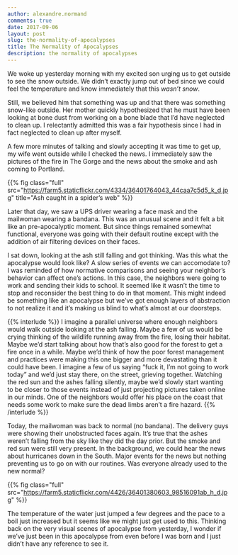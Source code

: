 ```yaml
---
author: alexandre.normand
comments: true
date: 2017-09-06
layout: post
slug: the-normality-of-apocalypses
title: The Normality of Apocalypses
description: the normality of apocalypses
---
```


We woke up yesterday morning with my excited son urging us to get outside to see the snow outside. We didn’t exactly jump out of bed since we could feel the temperature and know immediately that this _wasn’t snow_. 

Still, we believed him that something was up and that there was something snow-like outside. Her mother quickly hypothesized that he must have been looking at bone dust from working on a bone blade that I’d have neglected to clean up. I relectantly admitted this was a fair hypothesis since I had in fact neglected to clean up after myself. 

A few more minutes of talking and slowly accepting it was time to get up, my wife went outside while I checked the news. I immediately saw the pictures of the fire in The Gorge and the news about the smoke and ash coming to Portland. 

{{% fig class="full" src="https://farm5.staticflickr.com/4334/36401764043_44caa7c5d5_k_d.jpg" title="Ash caught in a spider’s web" %}}

Later that day, we saw a UPS driver wearing a face mask and the mailwoman wearing a bandana. This was an unusual scene and it felt a bit like an pre-apocalyptic moment. But since things remained somewhat functional, everyone was going with their default routine except with the addition of air filtering devices on their faces. 

I sat down, looking at the ash still falling and got thinking. Was this what the apocalypse would look like? A slow series of events we can accomodate to? I was reminded of how normative comparisons and seeing your neighbor’s behavior can affect one’s actions. In this case, the neighbors were going to work and sending their kids to school. It seemed like it wasn’t the time to stop and reconsider the best thing to do in that moment. This might indeed be something like an apocalypse but we’ve got enough layers of abstraction to not realize it and it’s making us blind to what’s almost at our doorsteps. 

{{% interlude %}}
I imagine a parallel universe where enough neighbors would walk outside looking at the ash falling. Maybe a few of us would be crying thinking of the wildlife running away from the fire, losing their habitat. Maybe we’d start talking about how that’s also good for the forest to get a fire once in a while. Maybe we’d think of how the poor forest management and practices were making this one bigger and more devastating than it could have been. I imagine a few of us saying “fuck it, I’m not going to work today” and we’d just stay there, on the street, grieving together. Watching the red sun and the ashes falling silently, maybe we’d slowly start wanting to be closer to those events instead of just projecting pictures taken online in our minds. One of the neighbors would offer his place on the coast that needs some work to make sure the dead limbs aren’t a fire hazard. 
{{% /interlude %}}

Today, the mailwoman was back to normal (no bandana). The delivery guys were showing their unobstructed faces again. It’s true that the ashes weren’t falling from the sky like they did the day prior. But the smoke and red sun were still very present. In the background, we could hear the news about hurricanes down in the South. Major events for the news but nothing preventing us to go on with our routines. Was everyone already used to the new normal? 

{{% fig class="full" src="https://farm5.staticflickr.com/4426/36401380603_98516091ab_h_d.jpg" %}}

The temperature of the water just jumped a few degrees and the pace to a boil just increased but it seems like we might just get used to this. Thinking back on the very visual scenes of apocalypse from yesterday, I wonder if we’ve just been in this apocalypse from even before I was born and I just didn’t have any reference to see it. 
